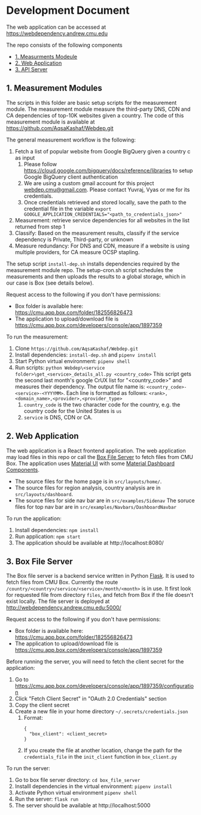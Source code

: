 # Development Document
The web application can be accessed at https://webdependency.andrew.cmu.edu

The repo consists of the following components
  - [1. Measurments Modeule](#1-measurements-scripts)
  - [2. Web Application](#2-web-application)
  - [3. API Server](#3-box-file-server)
  
## 1. Measurement Modules
The scripts in this folder are basic setup scripts for the measurement module. The measurement module measure the third-party DNS, CDN and CA dependencies of top-10K websites given a country. The code of this measurement module is available at https://github.com/AqsaKashaf/Webdep.git

The general measurement workflow is the following:
1. Fetch a list of popular website from Google BigQuery given a country c as input
    1. Please follow https://cloud.google.com/bigquery/docs/reference/libraries to setup Google BigQuery client authentication
    1. We are using a custom gmail account for this project webdep.cmu@gmail.com. Please contact Yuvraj, Vyas or me for its credentials.
    1. Once credentials retrieved and stored locally, save the path to the credential file in the variable `export GOOGLE_APPLICATION_CREDENTIALS="<path_to_credentials_json>"` 
1. Measurement: retrieve service dependencies for all websites in the list returned from step 1
1. Classify: Based on the measurement results, classify if the service dependency is Private, Third-party, or unknown
1. Measure redundancy: For DNS and CDN, measure if a website is using multiple providers, for CA measure OCSP stapling.

The setup script `install-dep.sh` installs dependencies required by the measurement module repo. The setup-cron.sh script schedules the measurements and then uploads the results to a global storage, which in our case is Box (see details below).


Request access to the following if you don't have permissions:
- Box folder is available here: https://cmu.app.box.com/folder/182556826473
- The application to upload/download file is https://cmu.app.box.com/developers/console/app/1897359

To run the measurement:
1. Clone `https://github.com/AqsaKashaf/Webdep.git`
1. Install dependencies: `install-dep.sh` and `pipenv install`
1. Start Python virtual environment: `pipenv shell`
1. Run scripts: `python Webdep\<service folder>\get_<service>_details_all.py <country_code>` This script gets the second last month's google CrUX list for "<country_code>" and measures their dependency. The output file name is: `<country_code>-<service>-<YYYYMM>`. Each line is formatted as follows: `<rank>,<domain_name>,<provider>,<provider_type>`
    1. `country_code` is the two character code for the country, e.g. the country code for the United States is `us`
    1. `service` is DNS, CDN or CA.



## 2. Web Application
The web application is a React frontend application. The web application may load files in this repo or call the [Box File Server](#3-box-file-server) to fetch files from CMU Box. The application uses [Material UI](https://mui.com/material-ui/getting-started/overview/) with some [Material Dashboard Components](https://www.creative-tim.com/learning-lab/react/routing-system/material-dashboard/).

- The source files for the home page is in `src/layouts/home/`. 
- The source files for region analysis, country analysis are in `src/layouts/dashboard`. 
- The source files for side nav bar are in `src/examples/Sidenav`
The soruce files for top nav bar are in `src/examples/Navbars/DashboardNavbar`

To run the application:
1. Install dependencies: `npm install`
1. Run application: `npm start`
1. The application should be available at http://localhost:8080/

## 3. Box File Server
The Box file server is a backend service written in Python [Flask](https://flask.palletsprojects.com/en/2.2.x/). It is used to fetch files from CMU Box. Currently the route `/country/<country>/service/<service>/month/<month>` is in use. It first look for requested file from directory `files`, and fetch from Box if the file doesn't exist locally. The file server is deployed at http://webdependency.andrew.cmu.edu:5000/


Request access to the following if you don't have permissions:
- Box folder is available here: https://cmu.app.box.com/folder/182556826473
- The application to upload/download file is https://cmu.app.box.com/developers/console/app/1897359

Before running the server, you will need to fetch the client secret for the application:
1. Go to https://cmu.app.box.com/developers/console/app/1897359/configuration
1. Click "Fetch Client Secret" in "OAuth 2.0 Credentials" section
1. Copy the client secret
1. Create a new file in your home directory `~/.secrets/credentials.json`
    1. Format:
        ```
        {
          "box_client": <client_secret>
        }
        ```
    1. If you create the file at another location, change the path for the `credentials_file` in the `init_client` function in `box_client.py`

To run the server:
1. Go to box file server directory: `cd box_file_server`
1. Installl dependencies in the virtual environment: `pipenv install`
1. Activate Python virtual environment `pipenv shell`
1. Run the server: `flask run`
1. The server should be available at http://localhost:5000